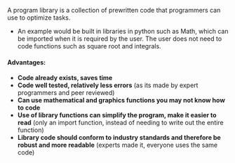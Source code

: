 A program library is a collection of prewritten code that programmers can use to optimize tasks.
- An example would be built in libraries in python such as Math, which can be imported when it is required by the user. The user does not need to code functions such as square root and integrals. 

#### Advantages: 
- **Code already exists, saves time**
- **Code well tested, relatively less errors** (as its made by expert programmers and peer reviewed)
- **Can use mathematical and graphics functions you may not know how to code** 
- **Use of library functions can simplify the program, make it easier to read** (only an import function, instead of needing to write out the entire function)
- **Library code should conform to industry standards and therefore be robust and more readable** (experts made it, everyone uses the same code)

